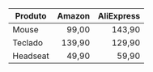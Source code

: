| Produto | Amazon | AliExpress |
|--|---:|---:|
| Mouse | 99,00 | 143,90 |
| Teclado | 139,90 | 129,90 |
| Headseat | 49,90 | 59,90 |